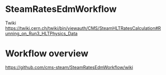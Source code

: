 # SteamRatesEdmWorkflow
Twiki https://twiki.cern.ch/twiki/bin/viewauth/CMS/SteamHLTRatesCalculation#Running_on_Run3_HLTPhysics_Data

# Workflow overview

https://github.com/cms-steam/SteamRatesEdmWorkflow/wiki




